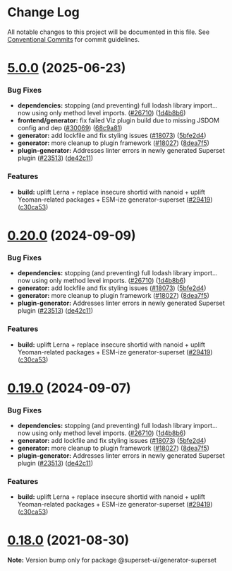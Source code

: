 # Change Log

All notable changes to this project will be documented in this file.
See [Conventional Commits](https://conventionalcommits.org) for commit guidelines.

# [5.0.0](https://github.com/apache/superset/compare/v2021.41.0...v5.0.0) (2025-06-23)

### Bug Fixes

- **dependencies:** stopping (and preventing) full lodash library import... now using only method level imports. ([#26710](https://github.com/apache/superset/issues/26710)) ([1d4b8b6](https://github.com/apache/superset/commit/1d4b8b69896776cf8831b8202e69424e14067011))
- **frontend/generator:** fix failed Viz plugin build due to missing JSDOM config and dep ([#30069](https://github.com/apache/superset/issues/30069)) ([68c9a81](https://github.com/apache/superset/commit/68c9a8177c553c4bd0831ddd7ca244b05d6f9111))
- **generator:** add lockfile and fix styling issues ([#18073](https://github.com/apache/superset/issues/18073)) ([5bfe2d4](https://github.com/apache/superset/commit/5bfe2d47b0d46d6f561fdae6e803d6929ffe840b))
- **generator:** more cleanup to plugin framework ([#18027](https://github.com/apache/superset/issues/18027)) ([8dea7f5](https://github.com/apache/superset/commit/8dea7f500bea194f55c15c9f1511a35b2c328cd6))
- **plugin-generator:** Addresses linter errors in newly generated Superset plugin ([#23513](https://github.com/apache/superset/issues/23513)) ([de42c11](https://github.com/apache/superset/commit/de42c11f99355e5fba2c2162ff180ee273801766))

### Features

- **build:** uplift Lerna + replace insecure shortid with nanoid + uplift Yeoman-related packages + ESM-ize generator-superset ([#29419](https://github.com/apache/superset/issues/29419)) ([c30ca53](https://github.com/apache/superset/commit/c30ca534a38f624bfc87fcfa1c1161b542115822))

# [0.20.0](https://github.com/apache/superset/compare/v2021.41.0...v0.20.0) (2024-09-09)

### Bug Fixes

- **dependencies:** stopping (and preventing) full lodash library import... now using only method level imports. ([#26710](https://github.com/apache/superset/issues/26710)) ([1d4b8b6](https://github.com/apache/superset/commit/1d4b8b69896776cf8831b8202e69424e14067011))
- **generator:** add lockfile and fix styling issues ([#18073](https://github.com/apache/superset/issues/18073)) ([5bfe2d4](https://github.com/apache/superset/commit/5bfe2d47b0d46d6f561fdae6e803d6929ffe840b))
- **generator:** more cleanup to plugin framework ([#18027](https://github.com/apache/superset/issues/18027)) ([8dea7f5](https://github.com/apache/superset/commit/8dea7f500bea194f55c15c9f1511a35b2c328cd6))
- **plugin-generator:** Addresses linter errors in newly generated Superset plugin ([#23513](https://github.com/apache/superset/issues/23513)) ([de42c11](https://github.com/apache/superset/commit/de42c11f99355e5fba2c2162ff180ee273801766))

### Features

- **build:** uplift Lerna + replace insecure shortid with nanoid + uplift Yeoman-related packages + ESM-ize generator-superset ([#29419](https://github.com/apache/superset/issues/29419)) ([c30ca53](https://github.com/apache/superset/commit/c30ca534a38f624bfc87fcfa1c1161b542115822))

# [0.19.0](https://github.com/apache/superset/compare/v2021.41.0...v0.19.0) (2024-09-07)

### Bug Fixes

- **dependencies:** stopping (and preventing) full lodash library import... now using only method level imports. ([#26710](https://github.com/apache/superset/issues/26710)) ([1d4b8b6](https://github.com/apache/superset/commit/1d4b8b69896776cf8831b8202e69424e14067011))
- **generator:** add lockfile and fix styling issues ([#18073](https://github.com/apache/superset/issues/18073)) ([5bfe2d4](https://github.com/apache/superset/commit/5bfe2d47b0d46d6f561fdae6e803d6929ffe840b))
- **generator:** more cleanup to plugin framework ([#18027](https://github.com/apache/superset/issues/18027)) ([8dea7f5](https://github.com/apache/superset/commit/8dea7f500bea194f55c15c9f1511a35b2c328cd6))
- **plugin-generator:** Addresses linter errors in newly generated Superset plugin ([#23513](https://github.com/apache/superset/issues/23513)) ([de42c11](https://github.com/apache/superset/commit/de42c11f99355e5fba2c2162ff180ee273801766))

### Features

- **build:** uplift Lerna + replace insecure shortid with nanoid + uplift Yeoman-related packages + ESM-ize generator-superset ([#29419](https://github.com/apache/superset/issues/29419)) ([c30ca53](https://github.com/apache/superset/commit/c30ca534a38f624bfc87fcfa1c1161b542115822))

# [0.18.0](https://github.com/apache-superset/superset-ui/compare/v0.17.87...v0.18.0) (2021-08-30)

**Note:** Version bump only for package @superset-ui/generator-superset
